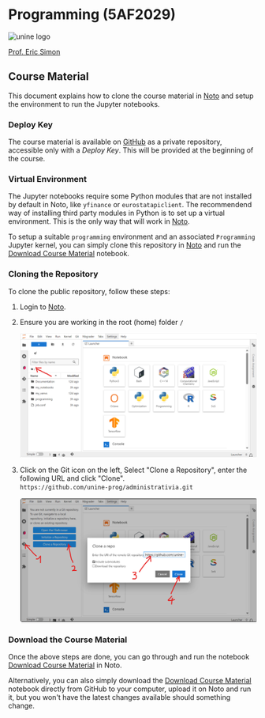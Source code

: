 # Programming (5AF2029)

<img src="https://www.unine.ch/files/live/sites/communication/files/Logos/2022/unine_logo_couleur.png" alt="unine logo" width="180px">

[Prof. Eric Simon](mailto:eric.simon@unine.ch)

## Course Material

This document explains how to clone the course material in [Noto](https://noto.epfl.ch/) and setup the environment to run the Jupyter notebooks.

### Deploy Key

The course material is available on [GitHub](https://github.com/) as a private repository, accessible only with a *Deploy Key*. This will be provided at the beginning of the course.

### Virtual Environment

The Jupyter notebooks require some Python modules that are not installed by default in Noto, like `yfinance` or `eurostatapiclient`. The recommendend way of installing third party modules in Python is to set up a virtual environment. This is the only way that will work in [Noto](https://noto.epfl.ch/).

To setup a suitable `programming` environment and an associated `Programming` Jupyter kernel, you can simply clone this repository in [Noto](https://noto.epfl.ch/) and run the <a href="https://noto.epfl.ch/hub/user-redirect/lab/tree/administrativia/course-material/Download%20Course%20Material.ipynb" target="_blank">Download Course Material</a> notebook.

### Cloning the Repository

To clone the public repository, follow these steps:

1. Login to [Noto](https://noto.epfl.ch/).
   
3. Ensure you are working in the root (home) folder `/`

    <img src="../images/noto-root-folder.png"/><br/>

4. Click on the Git icon on the left, Select "Clone a Repository", enter the following URL and click "Clone".<br/>
    `https://github.com/unine-prog/administrativia.git`

    <img src="../images/noto-git-clone.png"><br/>

### Download the Course Material

Once the above steps are done, you can go through and run the notebook <a href="https://noto.epfl.ch/hub/user-redirect/lab/tree/administrativia/course-material/Download%20Course%20Material.ipynb" target="_blank">Download Course Material</a> in Noto.

Alternatively, you can also simply download the [Download Course Material](https://github.com/unine-prog/administrativia/blob/8652a8bf7aeb8b0dc86bb247fdf20053d744e18d/course-material/Download%20Course%20Material.ipynb) notebook directly from GitHub to your computer, upload it on Noto and run it, but you won't have the latest changes available should something change.
